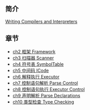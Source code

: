 ## 简介

[Writing Compilers and Interpreters](https://book.douban.com/subject/4204346/)

## 章节

- [ch2 框架 Framework]()
- [ch3 扫描器 Scanner]()
- [ch4 符号表 SymbolTable]()
- [ch5 中间码 ICode]()
- [ch6 解释执行 Executor]()
- [ch7 控制语句解析 Parse Control]()
- [ch8 控制语句执行 Executor Control]()
- [ch9 声明解析 Parse Declarations]()
- [ch10 类型检查 Type Checking]()
